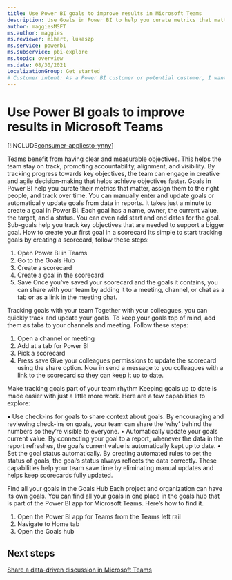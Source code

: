 ```yaml
---
title: Use Power BI goals to improve results in Microsoft Teams
description: Use Goals in Power BI to help you curate metrics that matter, assign them to the right people, and track over time.
author: maggiesMSFT
ms.author: maggies
ms.reviewer: mihart, lukaszp
ms.service: powerbi
ms.subservice: pbi-explore
ms.topic: overview
ms.date: 08/30/2021
LocalizationGroup: Get started
# Customer intent: As a Power BI customer or potential customer, I want to get a definition of a Power BI consumer so I know if I am a consumer (versus designer, admin, creator, or dev) and, as a consumer, what I can accomplish with the Power BI service.
---
```


# Use Power BI goals to improve results in Microsoft Teams

[!INCLUDE[consumer-appliesto-ynny](../includes/consumer-appliesto-ynny.md)]

Teams benefit from having clear and measurable objectives. This helps the team stay on track, promoting accountability, alignment, and visibility. By tracking progress towards key objectives, the team can engage in creative and agile decision-making that helps achieve objectives faster. 
Goals in Power BI help you curate their metrics that matter, assign them to the right people, and track over time. You can manually enter and update goals or automatically update goals from data in reports. 
It takes just a minute to create a goal in Power BI. Each goal has a name, owner, the current value, the target, and a status. You can even add start and end dates for the goal. Sub-goals help you track key objectives that are needed to support a bigger goal. 
How to create your first goal in a scorecard
Its simple to start tracking goals by creating a scorecard, follow these steps:

1. Open Power BI in Teams
2. Go to the Goals Hub
3. Create a scorecard
4. Create a goal in the scorecard
5. Save 
Once you’ve saved your scorecard and the goals it contains, you can share with your team by adding it to a meeting, channel, or chat as a tab or as a link in the meeting chat.

Tracking goals with your team
Together with your colleagues, you can quickly track and update your goals. To keep your goals top of mind, add them as tabs to your channels and meeting. Follow these steps:

1. Open a channel or meeting
2. Add at a tab for Power BI 
3. Pick a scorecard
4. Press save
Give your colleagues permissions to update the scorecard using the share option.
Now in send a message to you colleagues with a link to the scorecard so they can keep it up to date. 

Make tracking goals part of your team rhythm
Keeping goals up to date is made easier with just a little more work. Here are a few capabilities to explore:

• Use check-ins for goals to share context about goals. By encouraging and reviewing check-ins on goals, your team can share the ‘why’ behind the numbers so they’re visible to everyone.
• Automatically update your goals current value. By connecting your goal to a report, whenever the data in the report refreshes, the goal’s current value is automatically kept up to date. 
• Set the goal status automatically.  By creating automated rules to set the status of goals, the goal’s status always reflects the data correctly.
These capabilities help your team save time by eliminating manual updates and helps keep scorecards fully updated. 

Find all your goals in the Goals Hub
Each project and organization can have its own goals. You can find all your goals in one place in the goals hub that is part of the Power BI app for Microsoft Teams. Here’s how to find it.

1. Open the Power BI app for Teams from the Teams left rail
2. Navigate to Home tab
3. Open the Goals hub

## Next steps

[Share a data-driven discussion in Microsoft Teams](business-user-teams-share-data.md)
